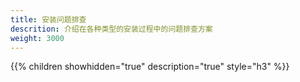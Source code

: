```yaml
---
title: 安装问题排查
descrition: 介绍在各种类型的安装过程中的问题排查方案
weight: 3000
---
```


{{% children showhidden="true" description="true" style="h3"  %}}
